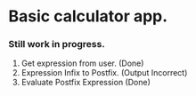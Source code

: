 <h1>Basic calculator app.</h1>
<h3>Still work in progress.</h3>
<ol>
    <li>Get expression from user. (Done)</li>
    <li>Expression Infix to Postfix. (Output Incorrect) </li>
    <li> Evaluate Postfix Expression (Done) </li>
</ol>